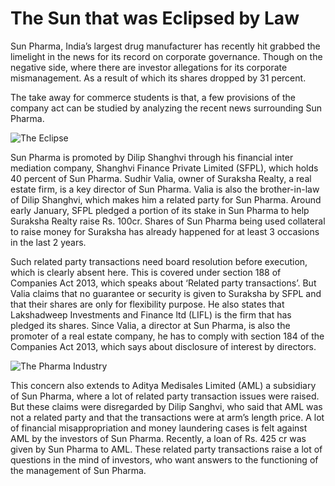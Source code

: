 # The Sun that was Eclipsed by Law

Sun Pharma, India’s largest drug manufacturer has recently hit grabbed the limelight in the news for its record on corporate governance. Though on the negative side, where there are investor allegations for its corporate mismanagement. As a result of which its shares dropped by 31 percent.

The take away for commerce students is that, a few provisions of the company act can be studied by analyzing the recent news surrounding Sun Pharma.

![The Eclipse](https://images.unsplash.com/photo-1504115744733-85e946e6c323?ixlib=rb-1.2.1&q=80&fm=jpg&crop=entropy&cs=tinysrgb&w=2000&fit=max&ixid=eyJhcHBfaWQiOjExNzczfQ)

Sun Pharma is promoted by Dilip Shanghvi through his financial inter mediation company, Shanghvi Finance Private Limited (SFPL), which holds 40 percent of Sun Pharma. Sudhir Valia, owner of Suraksha Realty, a real estate firm, is a key director of Sun Pharma. Valia is also the brother-in-law of Dilip Shanghvi, which makes him a related party for Sun Pharma. Around early January, SFPL pledged a portion of its stake in Sun Pharma to help Suraksha Realty raise Rs. 100cr. Shares of Sun Pharma being used collateral to raise money for Suraksha has already happened for at least 3 occasions in the last 2 years.

Such related party transactions need board resolution before execution, which is clearly absent here. This is covered under section 188 of Companies Act 2013, which speaks about ‘Related party transactions’. But Valia claims that no guarantee or security is given to Suraksha by SFPL and that their shares are only for flexibility purpose. He also states that Lakshadweep Investments and Finance ltd (LIFL) is the firm that has pledged its shares. Since Valia, a director at Sun Pharma, is also the promoter of a real estate company, he has to comply with section 184 of the Companies Act 2013, which says about disclosure of interest by directors.

![The Pharma Industry](https://images.unsplash.com/photo-1576671081837-49000212a370?ixlib=rb-1.2.1&q=80&fm=jpg&crop=entropy&cs=tinysrgb&w=2000&fit=max&ixid=eyJhcHBfaWQiOjExNzczfQ)

This concern also extends to Aditya Medisales Limited (AML) a subsidiary of Sun Pharma, where a lot of related party transaction issues were raised. But these claims were disregarded by Dilip Sanghvi, who said that AML was not a related party and that the transactions were at arm’s length price. A lot of financial misappropriation and money laundering cases is felt against AML by the investors of Sun Pharma. Recently, a loan of Rs. 425 cr was given by Sun Pharma to AML. These related party transactions raise a lot of questions in the mind of investors, who want answers to the functioning of the management of Sun Pharma.
